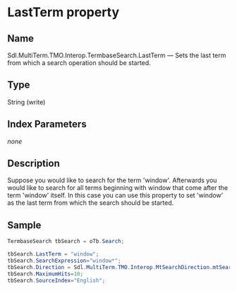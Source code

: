 # LastTerm property


## Name

Sdl.MultiTerm.TMO.Interop.TermbaseSearch.LastTerm —          Sets the last term from which a search operation should be started.


## Type
String
(write)

## Index Parameters
*none*

## Description

Suppose you would like to search for the term 'window'. Afterwards you would like to search for all terms beginning with window that come after the term 'window' itself. In this case you can use this property to set 'window' as the last term from which the search should be started.

## Sample


```cs
TermbaseSearch tbSearch = oTb.Search;

tbSearch.LastTerm = "window";
tbSearch.SearchExpression="window*";
tbSearch.Direction = Sdl.MultiTerm.TMO.Interop.MtSearchDirection.mtSearchDown;
tbSearch.MaximumHits=10;
tbSearch.SourceIndex="English";
```
